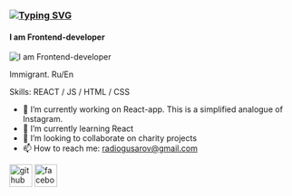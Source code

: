 ### <a href="https://git.io/typing-svg"><img src="https://readme-typing-svg.herokuapp.com?font=Roboto&pause=1000&center=true&width=435&lines=Hi+there+%F0%9F%91%8B%2C+I'm+Alex" alt="Typing SVG" /></a>
#### I am Frontend-developer
![I am Frontend-developer](https://arturssmirnovs.github.io/github-profile-readme-generator/images/banner.png)

Immigrant. Ru/En

Skills: REACT / JS / HTML / CSS

- 🔭 I’m currently working on React-app. This is a simplified analogue of Instagram. 
- 🌱 I’m currently learning React 
- 👯 I’m looking to collaborate on charity projects 
- 📫 How to reach me: radiogusarov@gmail.com 


[<img src='https://cdn.jsdelivr.net/npm/simple-icons@3.0.1/icons/github.svg' alt='github' height='40'>](https://github.com/AlexGusarov)  [<img src='https://cdn.jsdelivr.net/npm/simple-icons@3.0.1/icons/facebook.svg' alt='facebook' height='40'>](https://www.facebook.com/AlexeyGusarov0)  

